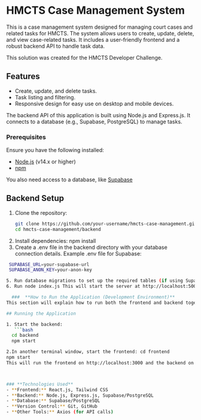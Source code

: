 # HMCTS Case Management System

This is a case management system designed for managing court cases and related tasks for HMCTS. The system allows users to create, update, delete, and view case-related tasks. It includes a user-friendly frontend and a robust backend API to handle task data.

This solution was created for the HMCTS Developer Challenge.

## Features
- Create, update, and delete tasks.
- Task listing and filtering.
- Responsive design for easy use on desktop and mobile devices.
  
The backend API of this application is built using Node.js and Express.js. It connects to a database (e.g., Supabase, PostgreSQL) to manage tasks.

### Prerequisites
Ensure you have the following installed:
- [Node.js](https://nodejs.org/) (v14.x or higher)
- [npm](https://www.npmjs.com/)

You also need access to a database, like [Supabase](https://supabase.io/)


## Backend Setup
1. Clone the repository:
   ```bash
   git clone https://github.com/your-username/hmcts-case-management.git
   cd hmcts-case-management/backend
   
2. Install dependencies:  npm install
3. Create a .env file in the backend directory with your database connection details.
Example .env file for Supabase:
 ```bash
  SUPABASE_URL=your-supabase-url
  SUPABASE_ANON_KEY=your-anon-key

5. Run database migrations to set up the required tables (if using Supabase or PostgreSQL): npm run migrate
6. Run node index.js This will start the server at http://localhost:5000.

   ###  **How to Run the Application (Development Environment)**
This section will explain how to run both the frontend and backend together.

## Running the Application

1. Start the backend:
    ```bash
   cd backend
   npm start

2.In another terminal window, start the frontend: cd frontend
npm start
This will run the frontend on http://localhost:3000 and the backend on http://localhost:5000. The frontend will make API requests to the backend to manage tasks.



### **Technologies Used**
- **Frontend:** React.js, Tailwind CSS
- **Backend:** Node.js, Express.js, Supabase/PostgreSQL
- **Database:** Supabase/PostgreSQL
- **Version Control:** Git, GitHub
- **Other Tools:** Axios (for API calls)
